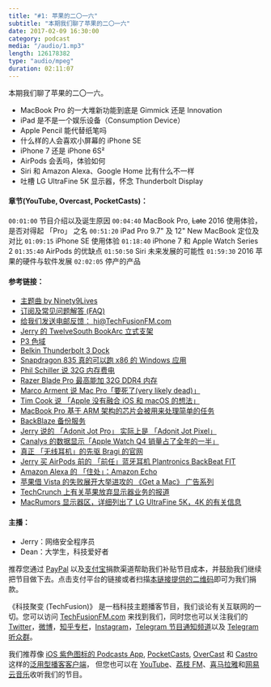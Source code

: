 ```yaml
---
title: "#1: 苹果的二〇一六"
subtitle: "本期我们聊了苹果的二〇一六"
date: 2017-02-09 16:30:00
category: podcast
media: "/audio/1.mp3"
length: 126178382
type: "audio/mpeg"
duration: 02:11:07
---
```


本期我们聊了苹果的二〇一六。
- MacBook Pro 的一大堆新功能到底是 Gimmick 还是 Innovation
- iPad 是不是一个娱乐设备（Consumption Device）
- Apple Pencil 能代替纸笔吗
- 什么样的人会喜欢小屏幕的 iPhone SE 
- iPhone 7 还是 iPhone 6S²
- AirPods 会丢吗，体验如何
- Siri 和 Amazon Alexa、Google Home 比有什么不一样
- 吐槽 LG UltraFine 5K 显示器，怀念 Thunderbolt Display

#### 章节(YouTube, Overcast, PocketCasts)：
```00:01:00``` 节目介绍以及诞生原因
```00:04:40``` MacBook Pro, <del>Late</del> 2016 使用体验，是否对得起 「Pro」 之名
```00:51:20``` iPad Pro 9.7" 及 12" New MacBook 定位及对比
```01:09:15``` iPhone SE 使用体验
```01:18:40``` iPhone 7 和 Apple Watch Series 2
```01:35:40``` AirPods 的优缺点
```01:50:50``` Siri 未来发展的可能性
```01:59:30``` 2016 苹果的硬件与软件发展
```02:02:05``` 停产的产品

#### 参考链接：
- [主题曲 by Ninety9Lives](http://99l.tv/BleedingThroughYU)
- [订阅及常见问题解答 (FAQ)](https://techfusionfm.com/faq)
- [给我们发送电邮反馈： hi@TechFusionFM.com](mailto:hi@techfusionfm.com)
- [Jerry 的 TwelveSouth BookArc 立式支架](https://www.twelvesouth.com/product/bookarc-for-macbook-pro-retina)
- [P3 色域](https://www.noteloop.com/kit/display/color-space/dci-p3/)
- [Belkin Thunderbolt 3 Dock](http://www.belkin.com/us/p/P-F4U095/)
- [Snapdragon 835 真的可以跑 x86 的 Windows 应用](http://www.pcworld.com/article/3154417/computers/arm-pcs-with-windows-10-get-a-new-start-with-qualcomm-snapdragon-835.html)
- [Phil Schiller 说 32G 内存费电](https://www.macrumors.com/2016/11/21/phil-schiller-32gb-ram-mbp-logic-board/)
- [Razer Blade Pro 最高能加 32G DDR4 内存](http://www.razerzone.com/gaming-systems/razer-blade-pro)
- [Marco Arment 说 Mac Pro「要死了(very likely dead)」](https://twitter.com/marcoarment/status/811004760321130496?ref_src=twsrc%5Etfw)
- [Tim Cook 说 「Apple 没有融合 iOS 和 macOS 的想法」](http://www.cultofmac.com/391998/apple-still-has-no-intention-of-merging-os-x-with-ios/)
- [MacBook Pro 基于 ARM 架构的芯片会被用来处理简单的任务](https://www.macrumors.com/2017/02/01/macs-arm-based-chips-low-power-functions/)
- [BackBlaze 备份服务](https://www.backblaze.com/)
- [Jerry 说的 「Adonit Jot Pro」 实际上是 「Adonit Jot Pixel」](http://www.adonit.net/jot/pixel/)
- [Canalys 的数据显示「Apple Watch Q4 销量占了全年的一半」](http://www.geekpark.net/topics/217844)
- [真正 「无线耳机」的先驱 Bragi 的官网](https://www.bragi.com)
- [Jerry 买 AirPods 前的 「前任」蓝牙耳机 Plantronics BackBeat FIT](http://www.plantronics.com/us/product/backbeat-fit)
- [Amazon Alexa 的 「住处」：Amazon Echo](https://www.amazon.com/Amazon-Echo-Bluetooth-Speaker-with-WiFi-Alexa/dp/B00X4WHP5E/ref=as_li_ss_tl?ie=UTF8&qid=1464373206&sr=8-1&keywords=echo&linkCode=sl1&tag=9to50cc-20&linkId=08323e364ca1db2742fcf904d2f6be64)
- [苹果借 Vista 的失败展开大举进攻的 《Get a Mac》 广告系列](https://en.wikipedia.org/wiki/Get_a_Mac)
- [TechCrunch 上有关苹果放弃显示器业务的报道](https://techcrunch.com/2016/06/23/start-your-speculation-engines-apple-is-discontinuing-its-thunderbolt-display/)
- [MacRumors 显示器区，详细列出了 LG UltraFine 5K，4K 的有关信息](https://www.macrumors.com/roundup/displays/)

#### 主播：
- Jerry：网络安全程序员
- Dean：大学生，科技爱好者

推荐您通过 [PayPal](https://paypal.me/techfusionfm/5) 以及[支付宝](HTTPS://QR.ALIPAY.COM/FKX09288AJOENI0MVZXM12)捐款渠道帮助我们补贴节目成本，并鼓励我们继续把节目做下去。点击支付平台的链接或者扫描[本链接提供的二维码](https://techfusionfm.com/images/QR.JPG)即可为我们捐款。

《科技聚变 (TechFusion)》 是一档科技主题播客节目，我们谈论有关互联网的一切。您可以访问 [TechFusionFM.com](https://TechFusionFM.com) 来找到我们，同时您也可以关注我们的 [Twitter](http://twitter.com/TechFusionFM)，[微博](http://weibo.com/TechFusionFM)，[知乎专栏](https://zhuanlan.zhihu.com/TechFusion)，[Instagram](http://instagram.com/TechFusionFM)，[Telegram 节目通知频道](https://t.me/TechFusionFM)以及 [Telegram 听众群](https://t.me/TechFusionChat)。

我们推荐像 [iOS 紫色图标的 Podcasts App](https://itunes.apple.com/cn/podcast/id1202658654), [PocketCasts](http://pca.st/podcast/28fcd200-cc7c-0134-10da-25324e2a541d), [OverCast](https://overcast.fm) 和 [Castro](http://supertop.co/castro/) 这样的[泛用型播客客户端](https://techfusionfm.com/faq)， 但您也可以在 [YouTube](https://www.youtube.com/channel/UC6uvHf21Tjm5lepw6P2Ki-Q)、[荔枝 FM](https://www.lizhi.fm/1494013/)、[喜马拉雅](http://www.ximalaya.com/72456289/album/6648521)和[网易云音乐](http://music.163.com/#/djradio?id=347498120)收听我们的节目。